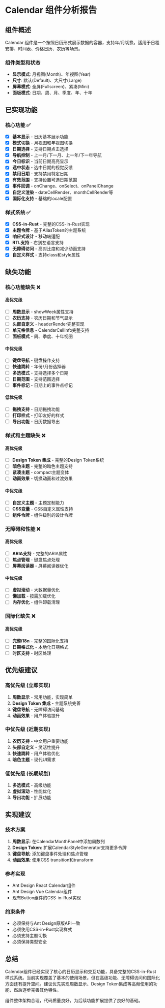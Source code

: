 # Calendar 组件分析报告

## 组件概述

Calendar 组件是一个按照日历形式展示数据的容器，支持年/月切换，适用于日程安排、时间表、价格日历、农历等场景。

### 组件类型和状态
- **显示模式**: 月视图(Month)、年视图(Year)
- **尺寸**: 默认(Default)、大尺寸(Large)
- **屏幕模式**: 全屏(Fullscreen)、紧凑(Mini)
- **面板模式**: 日期、周、月、季度、年、十年

## 已实现功能

### 核心功能 ✅
- [x] **基本显示** - 日历基本展示功能
- [x] **模式切换** - 月视图和年视图切换
- [x] **日期选择** - 支持日期点击选择
- [x] **导航控制** - 上一月/下一月、上一年/下一年导航
- [x] **今日标识** - 当前日期高亮显示
- [x] **选中状态** - 选中日期的视觉反馈
- [x] **禁用日期** - 支持禁用特定日期
- [x] **有效范围** - 支持设置可选日期范围
- [x] **事件回调** - onChange、onSelect、onPanelChange
- [x] **自定义渲染** - dateCellRender、monthCellRender等
- [x] **国际化支持** - 基础的locale配置

### 样式系统 ✅
- [x] **CSS-in-Rust** - 完整的CSS-in-Rust实现
- [x] **主题令牌** - 基于AliasToken的主题系统
- [x] **响应式设计** - 移动端适配
- [x] **RTL支持** - 右到左语言支持
- [x] **无障碍访问** - 高对比度和减少动画支持
- [x] **自定义样式** - 支持class和style属性

## 缺失功能

### 核心功能缺失 ❌

#### 高优先级
- [ ] **周数显示** - showWeek属性支持
- [ ] **农历支持** - 农历日期和节气显示
- [ ] **头部自定义** - headerRender完整实现
- [ ] **单元格信息** - CalendarCellInfo完整支持
- [ ] **面板模式** - 周、季度、十年视图

#### 中优先级
- [ ] **键盘导航** - 键盘操作支持
- [ ] **快速跳转** - 年份/月份选择器
- [ ] **多选模式** - 支持选择多个日期
- [ ] **日期范围** - 支持范围选择
- [ ] **事件标记** - 日期上的事件点标记

#### 低优先级
- [ ] **拖拽支持** - 日期拖拽功能
- [ ] **打印样式** - 打印友好的样式
- [ ] **导出功能** - 日历数据导出

### 样式和主题缺失 ❌

#### 高优先级
- [ ] **Design Token 集成** - 完整的Design Token系统
- [ ] **暗色主题** - 完整的暗色主题支持
- [ ] **紧凑主题** - compact主题变体
- [ ] **动画效果** - 切换动画和过渡效果

#### 中优先级
- [ ] **自定义主题** - 主题定制能力
- [ ] **CSS变量** - CSS自定义属性支持
- [ ] **组件令牌** - 组件级别的设计令牌

### 无障碍和性能 ❌

#### 高优先级
- [ ] **ARIA支持** - 完整的ARIA属性
- [ ] **焦点管理** - 键盘焦点处理
- [ ] **屏幕阅读器** - 屏幕阅读器优化

#### 中优先级
- [ ] **虚拟滚动** - 大数据量优化
- [ ] **懒加载** - 按需加载优化
- [ ] **内存优化** - 组件卸载清理

### 国际化缺失 ❌

#### 高优先级
- [ ] **完整i18n** - 完整的国际化支持
- [ ] **日期格式化** - 本地化日期格式
- [ ] **时区支持** - 时区处理

## 优先级建议

### 高优先级 (立即实现)
1. **周数显示** - 常用功能，实现简单
2. **Design Token 集成** - 主题系统完善
3. **键盘导航** - 无障碍访问基础
4. **动画效果** - 用户体验提升

### 中优先级 (近期实现)
1. **农历支持** - 中文用户重要功能
2. **头部自定义** - 灵活性提升
3. **快速跳转** - 用户体验优化
4. **暗色主题** - 现代UI需求

### 低优先级 (长期规划)
1. **多选模式** - 高级功能
2. **虚拟滚动** - 性能优化
3. **导出功能** - 扩展功能

## 实现建议

### 技术方案
1. **周数显示**: 在CalendarMonthPanel中添加周数列
2. **Design Token**: 扩展CalendarStyleGenerator支持更多令牌
3. **键盘导航**: 添加键盘事件处理和焦点管理
4. **动画效果**: 使用CSS transition和transform

### 参考实现
- Ant Design React Calendar组件
- Ant Design Vue Calendar组件
- 现有Button组件的CSS-in-Rust实现

### 约束条件
- 必须保持与Ant Design原版API一致
- 必须使用CSS-in-Rust实现样式
- 必须支持主题切换
- 必须保持类型安全

## 总结

Calendar组件已经实现了核心的日历显示和交互功能，具备完整的CSS-in-Rust样式系统。当前实现覆盖了基本的使用场景，但在高级功能、无障碍访问和国际化方面还有提升空间。建议优先实现周数显示、Design Token集成等高频使用的功能，然后逐步完善其他特性。

组件整体架构合理，代码质量良好，为后续功能扩展提供了良好的基础。